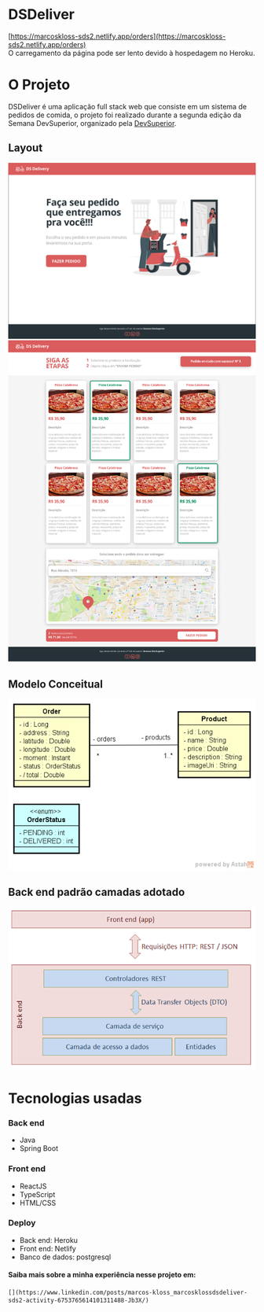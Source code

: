 # DSDeliver

[https://marcoskloss-sds2.netlify.app/orders](https://marcoskloss-sds2.netlify.app/orders) <br/>
O carregamento da página pode ser lento devido à hospedagem no Heroku.

# O Projeto
DSDeliver é uma aplicação full stack web que consiste em um sistema de pedidos de comida, o projeto foi realizado durante a segunda edição da Semana DevSuperior, organizado pela [DevSuperior](https://devsuperior.com.br/).

## Layout
![](/home.png)
![](/produtos.png)

## Modelo Conceitual
![](/modelo-conceitual.png)

## Back end padrão camadas adotado
![](/camadas.png)

# Tecnologias usadas
### Back end
  - Java
  - Spring Boot

### Front end
  - ReactJS
  - TypeScript
  - HTML/CSS
 
### Deploy
  - Back end: Heroku
  - Front end: Netlify
  - Banco de dados: postgresql

#### Saiba mais sobre a minha experiência nesse projeto em:
    [](https://www.linkedin.com/posts/marcos-kloss_marcosklossdsdeliver-sds2-activity-6753765614101311488-Jb3X/)
